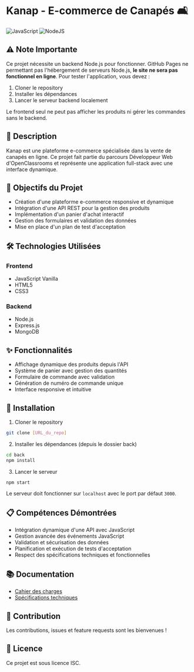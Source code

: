 # Kanap - E-commerce de Canapés 🛋️

![JavaScript](https://img.shields.io/badge/JavaScript-F7DF1E?style=for-the-badge&logo=javascript&logoColor=black)
![NodeJS](https://img.shields.io/badge/Node.js-43853D?style=for-the-badge&logo=node.js&logoColor=white)

## ⚠️ Note Importante

Ce projet nécessite un backend Node.js pour fonctionner. GitHub Pages ne permettant pas l'hébergement de serveurs Node.js, **le site ne sera pas fonctionnel en ligne**. Pour tester l'application, vous devez :

1. Cloner le repository
2. Installer les dépendances
3. Lancer le serveur backend localement

Le frontend seul ne peut pas afficher les produits ni gérer les commandes sans le backend.

## 📝 Description

Kanap est une plateforme e-commerce spécialisée dans la vente de canapés en ligne. Ce projet fait partie du parcours Développeur Web d'OpenClassrooms et représente une application full-stack avec une interface dynamique.

## 🎯 Objectifs du Projet

- Création d'une plateforme e-commerce responsive et dynamique
- Intégration d'une API REST pour la gestion des produits
- Implémentation d'un panier d'achat interactif
- Gestion des formulaires et validation des données
- Mise en place d'un plan de test d'acceptation

## 🛠️ Technologies Utilisées

### Frontend
- JavaScript Vanilla
- HTML5
- CSS3

### Backend
- Node.js
- Express.js
- MongoDB

## ✨ Fonctionnalités

- Affichage dynamique des produits depuis l'API
- Système de panier avec gestion des quantités
- Formulaire de commande avec validation
- Génération de numéro de commande unique
- Interface responsive et intuitive

## 🚀 Installation

1. Cloner le repository
```bash
git clone [URL_du_repo]
```

2. Installer les dépendances (depuis le dossier back)
```bash
cd back
npm install
```

3. Lancer le serveur
```bash
npm start
```

Le serveur doit fonctionner sur `localhost` avec le port par défaut `3000`.

## 📋 Compétences Démontrées

- Intégration dynamique d'une API avec JavaScript
- Gestion avancée des événements JavaScript
- Validation et sécurisation des données
- Planification et exécution de tests d'acceptation
- Respect des spécifications techniques et fonctionnelles

## 📚 Documentation

- [Cahier des charges](https://course.oc-static.com/projects/DWJ_FR_P5/DW+P5+-+Specifications+fonctionnelles.pdf)
- [Spécifications techniques](https://course.oc-static.com/projects/DWJ_FR_P5/DW+P5+-+Etapes+cles.pdf)

## 🤝 Contribution

Les contributions, issues et feature requests sont les bienvenues !

## 📝 Licence

Ce projet est sous licence ISC.
